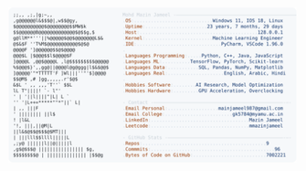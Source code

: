 <picture>
  <source srcset="https://raw.githubusercontent.com/mmazinjameel/mmazinjameel/main/dark_mode.svg?v=1751638233" media="(prefers-color-scheme: dark)">
  <img src="https://raw.githubusercontent.com/mmazinjameel/mmazinjameel/main/light_mode.svg?v=1751638233">
</picture>
